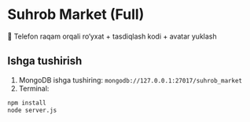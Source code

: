 # Suhrob Market (Full)

📱 Telefon raqam orqali ro‘yxat + tasdiqlash kodi + avatar yuklash

## Ishga tushirish

1. MongoDB ishga tushiring: `mongodb://127.0.0.1:27017/suhrob_market`
2. Terminal:
```bash
npm install
node server.js

